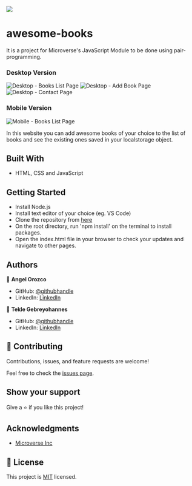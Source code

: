![](https://img.shields.io/badge/Microverse-blueviolet)

# awesome-books

It is a project for Microverse's JavaScript Module to be done using pair-programming.

### Desktop Version

![Desktop - Books List Page](./assets/img/awesome-books-home-desktop-version.png)
![Desktop - Add Book Page](./assets/img/awesome-books-add-new-desktop-version.png)
![Desktop - Contact Page](./assets/img/awesome-books-contact-desktop-version.png)

### Mobile Version

![Mobile - Books List Page](./assets/img/awesome-books-home-mobile-version.png)

In this website you can add awesome books of your choice to the list of books and see the existing ones saved in your localstorage object.

## Built With

- HTML, CSS and JavaScript

## Getting Started

- Install Node.js
- Install text editor of your choice (eg. VS Code)
- Clone the repository from [here](https://github.com/gtekle/awesome-books.git)
- On the root directory, run 'npm install' on the terminal to install packages.
- Open the index.html file in your browser to check your updates and navigate to other pages.

## Authors

👤 **Angel Orozco**

- GitHub: [@githubhandle](https://github.com/orozCoding)
- LinkedIn: [LinkedIn](https://www.linkedin.com/in/angel-orozco-652230228/)

👤 **Tekle Gebreyohannes**

- GitHub: [@githubhandle](https://github.com/gtekle)
- LinkedIn: [LinkedIn](www.linkedin.com/in/tekle-gebreyohannes-kidanemariam-7605752b)

## 🤝 Contributing

Contributions, issues, and feature requests are welcome!

Feel free to check the [issues page](../../issues/).

## Show your support

Give a ⭐️ if you like this project!

## Acknowledgments

- [Microverse Inc](https://www.microverse.org/)

## 📝 License

This project is [MIT](./MIT.md) licensed.
